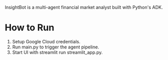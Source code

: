 InsightBot is a multi-agent financial market analyst built with Python's ADK.

# How to Run
1. Setup Google Cloud credentials.
2. Run main.py to trigger the agent pipeline.
3. Start UI with streamlit run streamlit_app.py.